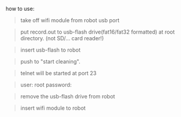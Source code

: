 how to use:
 >take off wifi module from robot usb port
 
 >put record.out to usb-flash drive(fat16/fat32 formatted) at root directory. (not SD/... card reader!)
 
 >insert usb-flash to robot
 
 >push to "start cleaning".
 
 >telnet will be started at port 23
 
 >user: root
 >password:
 
 >remove the usb-flash drive from robot
 
 >insert wifi module to robot
